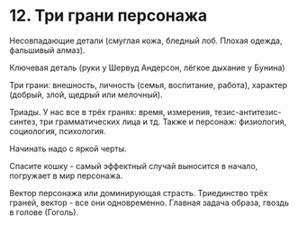 # 12. Три грани персонажа

Несовпадающие детали (смуглая кожа, бледный лоб. Плохая одежда, фальшивый алмаз).

Ключевая деталь (руки у Шервуд Андерсон, лёгкое дыхание у Бунина)

Три грани: внешность, личность (семья, воспитание, работа), характер (добрый, злой, щедрый или мелочный).

Триады. У нас все в трёх гранях: время, измерения, тезис-антитезис-синтез, три грамматических лица и тд. Также и персонаж: физиология, социология, психология.

Начинать надо с яркой черты. 

Спасите кошку - самый эффектный случай выносится в начало, погружает в мир персонажа.

Вектор персонажа или доминирующая страсть. Триединство трёх граней, вектор - все они одновременно. Главная задача образа, гвоздь в голове (Гоголь).
